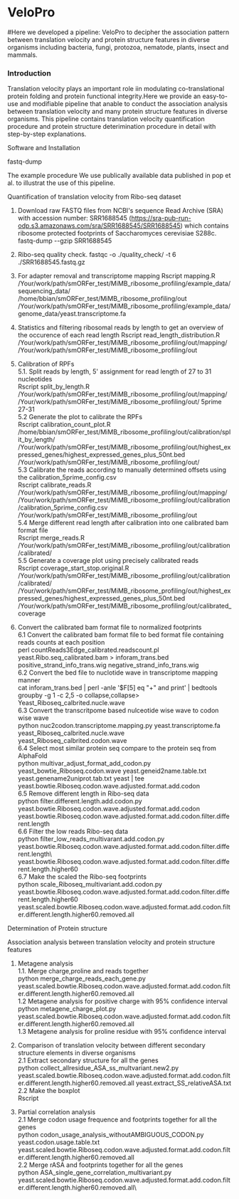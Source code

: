 # VeloPro

#Here we developed a pipeline: VeloPro to decipher the association pattern between translation velocity and protein structure features in diverse organisms including bacteria, fungi, protozoa, nematode, plants, insect and mammals.

<h3>Introduction</h3>

Translation velocity plays an important role iin modulating co-translational protein folding and protein functional integrity.Here we provide an easy-to-use and modifiable pipeline that anable to conduct the association analysis between translation velocity and many protein structure features in diverse organisms. This pipeline contains translation velocity quantification procedure and protein structure deterimination procedure in detail with step-by-step explanations.

Software and Installation

fastq-dump


The example procedure
We use publically available data published in pop et al. to illustrat the use of this pipeline.

Quantification of translation velocity from Ribo-seq dataset

1. Download raw FASTQ files from NCBI's sequence Read Archive (SRA) with accession number: SRR1688545 (https://sra-pub-run-odp.s3.amazonaws.com/sra/SRR1688545/SRR1688545) which contains ribosome protected footprints of Saccharomyces cerevisiae S288c.
fastq-dump --gzip SRR1688545

2. Ribo-seq quality check.
fastqc -o ./quality_check/ -t 6 ./SRR1688545.fastq.gz

3. For adapter removal and transcriptome mapping
Rscript mapping.R /Your/work/path/smORFer_test/MiMB_ribosome_profiling/example_data/sequencing_data/ /home/bbian/smORFer_test/MiMB_ribosome_profiling/out /Your/work/path/smORFer_test/MiMB_ribosome_profiling/example_data/genome_data/yeast.transcriptome.fa

4. Statistics and filtering ribosomal reads by length to get an overview of the occurence of each read length
Rscript read_length_distribution.R /Your/work/path/smORFer_test/MiMB_ribosome_profiling/out/mapping/ /Your/work/path/smORFer_test/MiMB_ribosome_profiling/out

5. Calibration of RPFs\
5.1. Split reads by length, 5' assignment for read length of 27 to 31 nucleotides\
Rscript split_by_length.R /Your/work/path/smORFer_test/MiMB_ribosome_profiling/out/mapping/ /Your/work/path/smORFer_test/MiMB_ribosome_profiling/out/ 5prime 27-31\
5.2 Generate the plot to calibrate the RPFs\
Rscript calibration_count_plot.R /home/bbian/smORFer_test/MiMB_ribosome_profiling/out/calibration/split_by_length/ /Your/work/path/smORFer_test/MiMB_ribosome_profiling/out/highest_expressed_genes/highest_expressed_genes_plus_50nt.bed /Your/work/path/smORFer_test/MiMB_ribosome_profiling/out/\
5.3 Calibrate the reads according to manually determined offsets using the calibration_5prime_config.csv\
Rscript calibrate_reads.R /Your/work/path/smORFer_test/MiMB_ribosome_profiling/out/mapping/ /Your/work/path/smORFer_test/MiMB_ribosome_profiling/out/calibration/calibration_5prime_config.csv /Your/work/path/smORFer_test/MiMB_ribosome_profiling/out\
5.4 Merge different read length after calibration into one calibrated bam format file\
Rscript merge_reads.R /Your/work/path/smORFer_test/MiMB_ribosome_profiling/out/calibration/calibrated/\
5.5 Generate a coverage plot using precisely calibrated reads\
Rscript coverage_start_stop.original.R /Your/work/path/smORFer_test/MiMB_ribosome_profiling/out/calibration/calibrated/ /Your/work/path/smORFer_test/MiMB_ribosome_profiling/out/highest_expressed_genes/highest_expressed_genes_plus_50nt.bed /Your/work/path/smORFer_test/MiMB_ribosome_profiling/out/calibrated_coverage

6. Convert the calibrated bam format file to normalized footprints\
6.1 Convert the calibrated bam format file to bed format file containing reads counts at each position\
perl countReads3Edge_calibrated.readscount.pl yeast.Ribo.seq_calibrated.bam > inforam_trans.bed positive_strand_info_trans.wig negative_strand_info_trans.wig\
6.2 Convert the bed file to nuclotide wave in transcriptome mapping manner\
cat inforam_trans.bed | perl -anle '$F[5] eq "+" and print' | bedtools groupby -g 1 -c 2,5 -o collapse,collapse> Yeast_Riboseq_calbrited.nucle.wave\
6.3 Convert the transcritpome based nulceotide wise wave to codon wise wave\
python nuc2codon.transcriptome.mapping.py yeast.transcriptome.fa yeast_Riboseq_calbrited.nucle.wave yeast_Riboseq_calbrited.codon.wave\
6.4 Select most similar protein seq compare to the protein seq from AlphaFold\
python multivar_adjust_format_add_codon.py yeast_bowtie_Riboseq.codon.wave yeast.geneid2name.table.txt yeast.genename2uniprot.tab.txt yeast | tee yeast.bowtie.Riboseq.codon.wave.adjusted.format.add.codon\
6.5 Remove different length in Ribo-seq data\
python filter.different.length.add.codon.py yeast.bowtie.Riboseq.codon.wave.adjusted.format.add.codon yeast.bowtie.Riboseq.codon.wave.adjusted.format.add.codon.filter.different.length\
6.6 Filter the low reads Ribo-seq data\
python filter_low_reads_multivarant.add.codon.py yeast.bowtie.Riboseq.codon.wave.adjusted.format.add.codon.filter.different.length\ yeast.bowtie.Riboseq.codon.wave.adjusted.format.add.codon.filter.different.length.higher60\
6.7 Make the scaled the Ribo-seq footprints\
python scale_Riboseq_multivariant.add.codon.py yeast.bowtie.Riboseq.codon.wave.adjusted.format.add.codon.filter.different.length.higher60 yeast.scaled.bowtie.Riboseq.codon.wave.adjusted.format.add.codon.filter.different.length.higher60.removed.all


Determination of Protein structure



Association analysis between translation velocity and protein structure features

1. Metagene analysis\
1.1. Merge charge,proline and reads together\
python merge_charge_reads_each_gene.py yeast.scaled.bowtie.Riboseq.codon.wave.adjusted.format.add.codon.filter.different.length.higher60.removed.all\
1.2 Metagene analysis for positive charge with 95% confidence interval\
python metagene_charge_plot.py yeast.scaled.bowtie.Riboseq.codon.wave.adjusted.format.add.codon.filter.different.length.higher60.removed.all\
1.3 Metagene analysis for proline residue with 95% confidence interval

2. Comparison of translation velocity between different secondary structure elements in diverse organisms\
2.1 Extract secondary structure for all the genes\
python collect_allresidue_ASA_ss_multvariant.new2.py yeast.scaled.bowtie.Riboseq.codon.wave.adjusted.format.add.codon.filter.different.length.higher60.removed.all yeast.extract_SS_relativeASA.txt
2.2 Make the boxplot\
Rscript 

2. Partial correlation analysis\
2.1 Merge codon usage frequence and footprints together for all the genes\
python codon_usage_analysis_withoutAMBIGUOUS_CODON.py yeast.codon.usage.table.txt yeast.scaled.bowtie.Riboseq.codon.wave.adjusted.format.add.codon.filter.different.length.higher60.removed.all\
2.2 Merge rASA and footprints together for all the genes\
python ASA_single_gene_correlation_multivariant.py yeast.scaled.bowtie.Riboseq.codon.wave.adjusted.format.add.codon.filter.different.length.higher60.removed.all\










   









